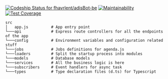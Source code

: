 [![Codeship Status for fhavrlent/adisBot-be](https://app.codeship.com/projects/a7bdd820-7aaa-0138-ae28-3a612af893dd/status?branch=master)](https://app.codeship.com/projects/396675)
[![Maintainability](https://api.codeclimate.com/v1/badges/170389218d9d2d56e6d8/maintainability)](https://codeclimate.com/github/fhavrlent/adisBot-be/maintainability)
[![Test Coverage](https://api.codeclimate.com/v1/badges/170389218d9d2d56e6d8/test_coverage)](https://codeclimate.com/github/fhavrlent/adisBot-be/test_coverage)

```
src
│   app.js          # App entry point
└───api             # Express route controllers for all the endpoints of the app
└───config          # Environment variables and configuration related stuff
└───jobs            # Jobs definitions for agenda.js
└───loaders         # Split the startup process into modules
└───models          # Database models
└───services        # All the business logic is here
└───subscribers     # Event handlers for async task
└───types           # Type declaration files (d.ts) for Typescript
```
